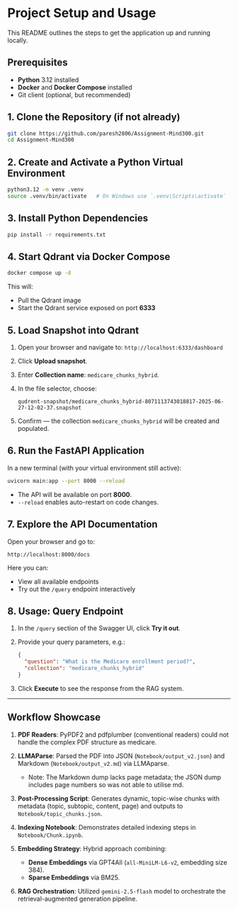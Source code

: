 # Project Setup and Usage

This README outlines the steps to get the application up and running locally.

## Prerequisites

* **Python** 3.12 installed
* **Docker** and **Docker Compose** installed
* Git client (optional, but recommended)

## 1. Clone the Repository (if not already)

```bash
git clone https://github.com/paresh2806/Assignment-Mind300.git
cd Assignment-Mind300
```

## 2. Create and Activate a Python Virtual Environment

```bash
python3.12 -m venv .venv
source .venv/bin/activate   # On Windows use `.venv\Scripts\activate`
```

## 3. Install Python Dependencies

```bash
pip install -r requirements.txt
```

## 4. Start Qdrant via Docker Compose

```bash
docker compose up -d
```

This will:

* Pull the Qdrant image
* Start the Qdrant service exposed on port **6333**

## 5. Load Snapshot into Qdrant

1. Open your browser and navigate to:
   `http://localhost:6333/dashboard`
2. Click **Upload snapshot**.
3. Enter **Collection name**: `medicare_chunks_hybrid`.
4. In the file selector, choose:

   ```
   qudrent-snapshot/medicare_chunks_hybrid-8071113743018817-2025-06-27-12-02-37.snapshot
   ```
5. Confirm — the collection `medicare_chunks_hybrid` will be created and populated.

## 6. Run the FastAPI Application

In a new terminal (with your virtual environment still active):

```bash
uvicorn main:app --port 8000 --reload
```

* The API will be available on port **8000**.
* `--reload` enables auto-restart on code changes.

## 7. Explore the API Documentation

Open your browser and go to:

```
http://localhost:8000/docs
```

Here you can:

* View all available endpoints
* Try out the `/query` endpoint interactively

## 8. Usage: Query Endpoint

1. In the `/query` section of the Swagger UI, click **Try it out**.
2. Provide your query parameters, e.g.:

   ```json
   {
     "question": "What is the Medicare enrollment period?",
     "collection": "medicare_chunks_hybrid"
   }
   ```
3. Click **Execute** to see the response from the RAG system.

---

## Workflow Showcase

1. **PDF Readers**: PyPDF2 and pdfplumber (conventional readers) could not handle the complex PDF structure as medicare.
2. **LLMAParse**: Parsed the PDF into JSON (`Notebook/output_v2.json`) and Markdown (`Notebook/output_v2.md`) via LLMAparse.

   * Note: The Markdown dump lacks page metadata; the JSON dump includes page numbers so was not able to utilise md.
3. **Post-Processing Script**: Generates dynamic, topic-wise chunks with metadata (topic, subtopic, content, page) and outputs to `Notebook/topic_chunks.json`.
4. **Indexing Notebook**: Demonstrates detailed indexing steps in `Notebook/Chunk.ipynb`.
5. **Embedding Strategy**: Hybrid approach combining:

   * **Dense Embeddings** via GPT4All (`all-MiniLM-L6-v2`, embedding size 384).
   * **Sparse Embeddings** via BM25.
6. **RAG Orchestration**: Utilized `gemini-2.5-flash` model to orchestrate the retrieval-augmented generation pipeline.

#